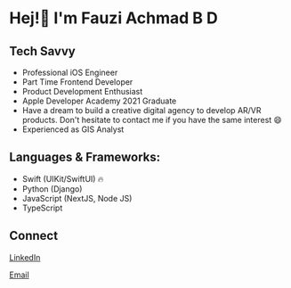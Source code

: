 # Hej!👋 I'm Fauzi Achmad B D 

## Tech Savvy
- Professional iOS Engineer
- Part Time Frontend Developer
- Product Development Enthusiast
- Apple Developer Academy 2021 Graduate
- Have a dream to build a creative digital agency to develop AR/VR products. Don't hesitate to contact me if you have the same interest 😄
- Experienced as GIS Analyst

## Languages & Frameworks:
- Swift (UIKit/SwiftUI) 🔥
- Python (Django)
- JavaScript (NextJS, Node JS)
- TypeScript

## Connect
[LinkedIn](www.linkedin.com/in/fauziabd)

[Email](mailto:fauziachmadb@outlook.com)
